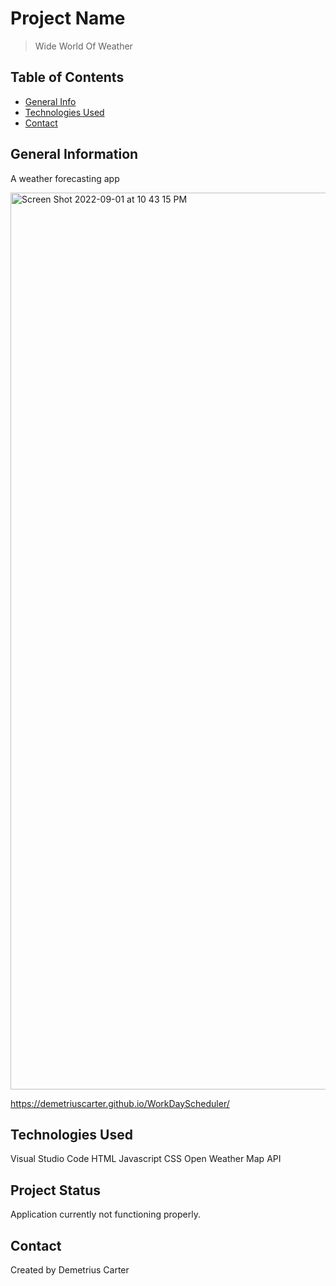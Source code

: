 # Project Name
> Wide World Of Weather 

## Table of Contents
* [General Info](#general-information)
* [Technologies Used](#technologies-used)
* [Contact](#contact)


## General Information
A weather forecasting app 

<img width="1435" alt="Screen Shot 2022-09-01 at 10 43 15 PM" src="https://user-images.githubusercontent.com/108381693/188055489-9ec3dc7c-6afd-4231-8a88-776abbedef33.png">




https://demetriuscarter.github.io/WorkDayScheduler/


## Technologies Used
Visual Studio Code
HTML
Javascript
CSS
Open Weather Map API

## Project Status
Application currently not functioning properly.


## Contact
Created by Demetrius Carter
